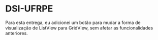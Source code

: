 # DSI-UFRPE



Para esta entrega, eu adicionei um botão para mudar a forma de  visualização de ListView para GridView, sem afetar as funcionalidades anteriores.
